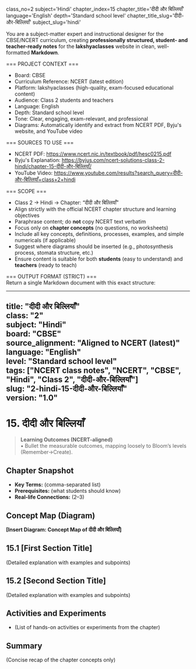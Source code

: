 class_no=2
subject='Hindi'
chapter_index=15
chapter_title='दीदी और बिल्लियाँ'
language='English'
depth='Standard school level'
chapter_title_slug='दीदी-और-बिल्लियाँ'
subject_slug='hindi'

You are a subject-matter expert and instructional designer for the CBSE/NCERT curriculum, creating **professionally structured, student- and teacher-ready notes** for the **lakshyaclasses** website in clean, well-formatted **Markdown**.

=== PROJECT CONTEXT ===  
- Board: CBSE  
- Curriculum Reference: NCERT (latest edition)  
- Platform: lakshyaclasses (high-quality, exam-focused educational content)  
- Audience: Class 2 students and teachers  
- Language: English  
- Depth: Standard school level  
- Tone: Clear, engaging, exam-relevant, and professional  
- Diagrams: Automatically identify and extract from NCERT PDF, Byju's website, and YouTube video

=== SOURCES TO USE ===  
- NCERT PDF: https://www.ncert.nic.in/textbook/pdf/hesc0215.pdf  
- Byju's Explanation: https://byjus.com/ncert-solutions-class-2-hindi/chapter-15-दीदी-और-बिल्लियाँ/  
- YouTube Video: https://www.youtube.com/results?search_query=दीदी-और-बिल्लियाँ+class+2+hindi

=== SCOPE ===  
- Class 2 → Hindi → Chapter: “दीदी और बिल्लियाँ”  
- Align strictly with the official NCERT chapter structure and learning objectives  
- Paraphrase content; do **not** copy NCERT text verbatim  
- Focus only on **chapter concepts** (no questions, no worksheets)  
- Include all key concepts, definitions, processes, examples, and simple numericals (if applicable)  
- Suggest where diagrams should be inserted (e.g., photosynthesis process, stomata structure, etc.)  
- Ensure content is suitable for both **students** (easy to understand) and **teachers** (ready to teach)

=== OUTPUT FORMAT (STRICT) ===  
Return a single Markdown document with this exact structure:

---
title: "दीदी और बिल्लियाँ"  
class: "2"  
subject: "Hindi"  
board: "CBSE"  
source_alignment: "Aligned to NCERT (latest)"  
language: "English"  
level: "Standard school level"  
tags: ["NCERT class notes", "NCERT", "CBSE", "Hindi", "Class 2", "दीदी-और-बिल्लियाँ"]  
slug: "2-hindi-15-दीदी-और-बिल्लियाँ"  
version: "1.0"  
---

# 15. दीदी और बिल्लियाँ

> **Learning Outcomes (NCERT-aligned)**  
> • Bullet the measurable outcomes, mapping loosely to Bloom’s levels (Remember→Create).

## Chapter Snapshot  
- **Key Terms:** (comma-separated list)  
- **Prerequisites:** (what students should know)  
- **Real-life Connections:** (2–3)

## Concept Map (Diagram)  
<!-- Diagram will be extracted from sources. Placeholder below. -->  
**[Insert Diagram: Concept Map of दीदी और बिल्लियाँ]**

## 15.1 [First Section Title]  
(Detailed explanation with examples and subpoints)

## 15.2 [Second Section Title]  
(Detailed explanation with examples and subpoints)

## Activities and Experiments  
- (List of hands-on activities or experiments from the chapter)

## Summary  
(Concise recap of the chapter concepts only)
